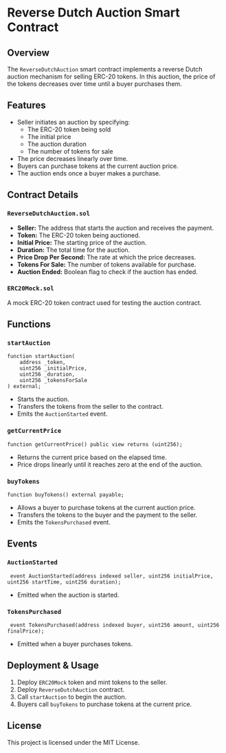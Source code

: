 # Reverse Dutch Auction Smart Contract

## Overview
The `ReverseDutchAuction` smart contract implements a reverse Dutch auction mechanism for selling ERC-20 tokens. In this auction, the price of the tokens decreases over time until a buyer purchases them.

## Features
- Seller initiates an auction by specifying:
  - The ERC-20 token being sold
  - The initial price
  - The auction duration
  - The number of tokens for sale
- The price decreases linearly over time.
- Buyers can purchase tokens at the current auction price.
- The auction ends once a buyer makes a purchase.

## Contract Details
### `ReverseDutchAuction.sol`
- **Seller:** The address that starts the auction and receives the payment.
- **Token:** The ERC-20 token being auctioned.
- **Initial Price:** The starting price of the auction.
- **Duration:** The total time for the auction.
- **Price Drop Per Second:** The rate at which the price decreases.
- **Tokens For Sale:** The number of tokens available for purchase.
- **Auction Ended:** Boolean flag to check if the auction has ended.

### `ERC20Mock.sol`
A mock ERC-20 token contract used for testing the auction contract.

## Functions
### `startAuction`
```solidity
function startAuction(
    address _token,
    uint256 _initialPrice,
    uint256 _duration,
    uint256 _tokensForSale
) external;
```
- Starts the auction.
- Transfers the tokens from the seller to the contract.
- Emits the `AuctionStarted` event.

### `getCurrentPrice`
```solidity
function getCurrentPrice() public view returns (uint256);
```
- Returns the current price based on the elapsed time.
- Price drops linearly until it reaches zero at the end of the auction.

### `buyTokens`
```solidity
function buyTokens() external payable;
```
- Allows a buyer to purchase tokens at the current auction price.
- Transfers the tokens to the buyer and the payment to the seller.
- Emits the `TokensPurchased` event.

## Events
### `AuctionStarted`
```solidity
 event AuctionStarted(address indexed seller, uint256 initialPrice, uint256 startTime, uint256 duration);
```
- Emitted when the auction is started.

### `TokensPurchased`
```solidity
 event TokensPurchased(address indexed buyer, uint256 amount, uint256 finalPrice);
```
- Emitted when a buyer purchases tokens.

## Deployment & Usage
1. Deploy `ERC20Mock` token and mint tokens to the seller.
2. Deploy `ReverseDutchAuction` contract.
3. Call `startAuction` to begin the auction.
4. Buyers call `buyTokens` to purchase tokens at the current price.

## License
This project is licensed under the MIT License.

